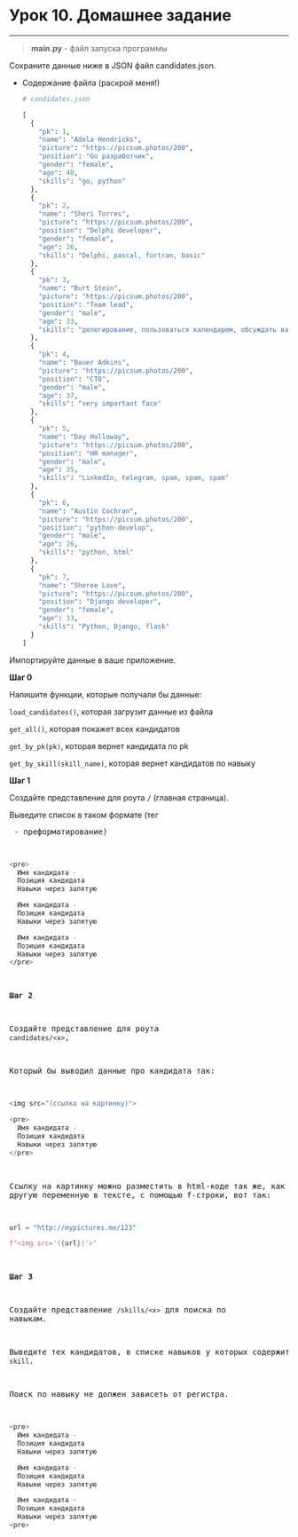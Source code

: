 # Урок 10. Домашнее задание <br>

---

> **main.py** - файл запуска программы <br>

Сохраните данные ниже в JSON файл candidates.json.

- Содержание файла (раскрой меня!)
    
    ```python
    # candidates.json
    
    [
      {
        "pk": 1,
        "name": "Adela Hendricks",
        "picture": "https://picsum.photos/200",
        "position": "Go разработчик",
        "gender": "female",
        "age": 40,
        "skills": "go, python"
      },
      {
        "pk": 2,
        "name": "Sheri Torres",
        "picture": "https://picsum.photos/200",
        "position": "Delphi developer",
        "gender": "female",
        "age": 26,
        "skills": "Delphi, pascal, fortran, basic"
      },
      {
        "pk": 3,
        "name": "Burt Stein",
        "picture": "https://picsum.photos/200",
        "position": "Team lead",
        "gender": "male",
        "age": 33,
        "skills": "делегирование, пользоваться календарем, обсуждать важные вопросы"
      },
      {
        "pk": 4,
        "name": "Bauer Adkins",
        "picture": "https://picsum.photos/200",
        "position": "CTO",
        "gender": "male",
        "age": 37,
        "skills": "very important face"
      },
      {
        "pk": 5,
        "name": "Day Holloway",
        "picture": "https://picsum.photos/200",
        "position": "HR manager",
        "gender": "male",
        "age": 35,
        "skills": "LinkedIn, telegram, spam, spam, spam"
      },
      {
        "pk": 6,
        "name": "Austin Cochran",
        "picture": "https://picsum.photos/200",
        "position": "python-develop",
        "gender": "male",
        "age": 26,
        "skills": "python, html"
      },
      {
        "pk": 7,
        "name": "Sheree Love",
        "picture": "https://picsum.photos/200",
        "position": "Django developer",
        "gender": "female",
        "age": 33,
        "skills": "Python, Django, flask"
      }
    ]
    ```
    

Импортируйте данные в ваше приложение.

**Шаг 0**

Напишите функции, которые получали бы данные:

`load_candidates()`, которая загрузит данные из файла

`get_all()`, которая покажет всех кандидатов

`get_by_pk(pk)`, которая вернет кандидата по pk

`get_by_skill(skill_name)`, которая вернет кандидатов по навыку

**Шаг 1**

Создайте представление для роута `/` (главная страница).

Выведите список в таком формате (тег <pre> - преформатирование)

```bash
<pre>
  Имя кандидата - 
  Позиция кандидата
  Навыки через запятую

  Имя кандидата - 
  Позиция кандидата
  Навыки через запятую

  Имя кандидата - 
  Позиция кандидата
  Навыки через запятую
</pre>
```

**Шаг 2**

Создайте представление для роута `candidates/<x>`, 

Который бы выводил данные про кандидата так: 

```python
<img src="(ссылка на картинку)">

<pre>
  Имя кандидата - 
  Позиция кандидата
  Навыки через запятую
</pre>

```

Ссылку на картинку можно разместить в html-коде так же, как и любую другую переменную в тексте, с помощью f-строки, вот так:

```python
url = "http://mypictures.me/123"

f"<img src='({url})'>"
```

**Шаг 3**

Создайте представление `/skills/<x>` для поиска по навыкам.

Выведите тех кандидатов, в списке навыков у которых содержится `skill`.

Поиск по навыку не должен зависеть от регистра.

```python
<pre>
  Имя кандидата - 
  Позиция кандидата
  Навыки через запятую

  Имя кандидата - 
  Позиция кандидата
  Навыки через запятую

  Имя кандидата - 
  Позиция кандидата
  Навыки через запятую
<pre>
```